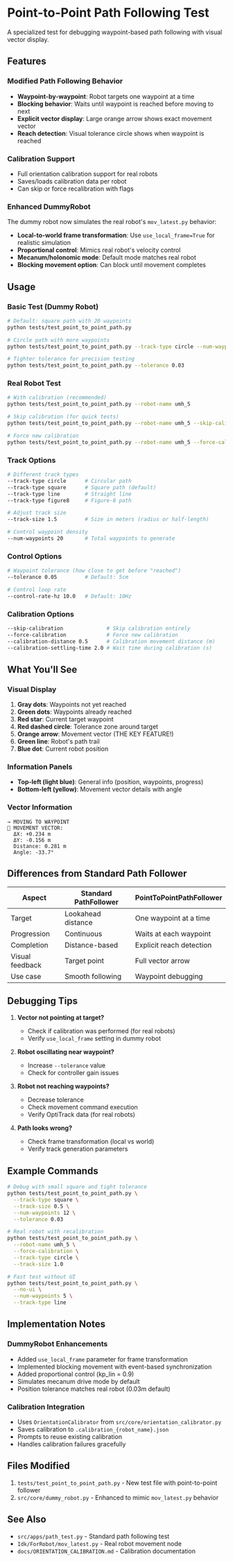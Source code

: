 # Point-to-Point Path Following Test

A specialized test for debugging waypoint-based path following with visual vector display.

## Features

### Modified Path Following Behavior
- **Waypoint-by-waypoint**: Robot targets one waypoint at a time
- **Blocking behavior**: Waits until waypoint is reached before moving to next
- **Explicit vector display**: Large orange arrow shows exact movement vector
- **Reach detection**: Visual tolerance circle shows when waypoint is reached

### Calibration Support
- Full orientation calibration support for real robots
- Saves/loads calibration data per robot
- Can skip or force recalibration with flags

### Enhanced DummyRobot
The dummy robot now simulates the real robot's `mov_latest.py` behavior:
- **Local-to-world frame transformation**: Use `use_local_frame=True` for realistic simulation
- **Proportional control**: Mimics real robot's velocity control
- **Mecanum/holonomic mode**: Default mode matches real robot
- **Blocking movement option**: Can block until movement completes

## Usage

### Basic Test (Dummy Robot)
```bash
# Default: square path with 20 waypoints
python tests/test_point_to_point_path.py

# Circle path with more waypoints
python tests/test_point_to_point_path.py --track-type circle --num-waypoints 30

# Tighter tolerance for precision testing
python tests/test_point_to_point_path.py --tolerance 0.03
```

### Real Robot Test
```bash
# With calibration (recommended)
python tests/test_point_to_point_path.py --robot-name umh_5

# Skip calibration (for quick tests)
python tests/test_point_to_point_path.py --robot-name umh_5 --skip-calibration

# Force new calibration
python tests/test_point_to_point_path.py --robot-name umh_5 --force-calibration
```

### Track Options
```bash
# Different track types
--track-type circle      # Circular path
--track-type square      # Square path (default)
--track-type line        # Straight line
--track-type figure8     # Figure-8 path

# Adjust track size
--track-size 1.5         # Size in meters (radius or half-length)

# Control waypoint density
--num-waypoints 20       # Total waypoints to generate
```

### Control Options
```bash
# Waypoint tolerance (how close to get before "reached")
--tolerance 0.05         # Default: 5cm

# Control loop rate
--control-rate-hz 10.0   # Default: 10Hz
```

### Calibration Options
```bash
--skip-calibration              # Skip calibration entirely
--force-calibration             # Force new calibration
--calibration-distance 0.5      # Calibration movement distance (m)
--calibration-settling-time 2.0 # Wait time during calibration (s)
```

## What You'll See

### Visual Display
1. **Gray dots**: Waypoints not yet reached
2. **Green dots**: Waypoints already reached
3. **Red star**: Current target waypoint
4. **Red dashed circle**: Tolerance zone around target
5. **Orange arrow**: Movement vector (THE KEY FEATURE!)
6. **Green line**: Robot's path trail
7. **Blue dot**: Current robot position

### Information Panels
- **Top-left (light blue)**: General info (position, waypoints, progress)
- **Bottom-left (yellow)**: Movement vector details with angle

### Vector Information
```
→ MOVING TO WAYPOINT
🎯 MOVEMENT VECTOR:
  ΔX: +0.234 m
  ΔY: -0.156 m
  Distance: 0.281 m
  Angle: -33.7°
```

## Differences from Standard Path Follower

| Aspect | Standard PathFollower | PointToPointPathFollower |
|--------|----------------------|--------------------------|
| Target | Lookahead distance | One waypoint at a time |
| Progression | Continuous | Waits at each waypoint |
| Completion | Distance-based | Explicit reach detection |
| Visual feedback | Target point | Full vector arrow |
| Use case | Smooth following | Waypoint debugging |

## Debugging Tips

1. **Vector not pointing at target?**
   - Check if calibration was performed (for real robots)
   - Verify `use_local_frame` setting in dummy robot

2. **Robot oscillating near waypoint?**
   - Increase `--tolerance` value
   - Check for controller gain issues

3. **Robot not reaching waypoints?**
   - Decrease tolerance
   - Check movement command execution
   - Verify OptiTrack data (for real robots)

4. **Path looks wrong?**
   - Check frame transformation (local vs world)
   - Verify track generation parameters

## Example Commands

```bash
# Debug with small square and tight tolerance
python tests/test_point_to_point_path.py \
  --track-type square \
  --track-size 0.5 \
  --num-waypoints 12 \
  --tolerance 0.03

# Real robot with recalibration
python tests/test_point_to_point_path.py \
  --robot-name umh_5 \
  --force-calibration \
  --track-type circle \
  --track-size 1.0

# Fast test without UI
python tests/test_point_to_point_path.py \
  --no-ui \
  --num-waypoints 5 \
  --track-type line
```

## Implementation Notes

### DummyRobot Enhancements
- Added `use_local_frame` parameter for frame transformation
- Implemented blocking movement with event-based synchronization
- Added proportional control (kp_lin = 0.9)
- Simulates mecanum drive mode by default
- Position tolerance matches real robot (0.03m default)

### Calibration Integration
- Uses `OrientationCalibrator` from `src/core/orientation_calibrator.py`
- Saves calibration to `.calibration_{robot_name}.json`
- Prompts to reuse existing calibration
- Handles calibration failures gracefully

## Files Modified
1. `tests/test_point_to_point_path.py` - New test file with point-to-point follower
2. `src/core/dummy_robot.py` - Enhanced to mimic `mov_latest.py` behavior

## See Also
- `src/apps/path_test.py` - Standard path following test
- `Idk/ForRobot/mov_latest.py` - Real robot movement node
- `docs/ORIENTATION_CALIBRATION.md` - Calibration documentation

